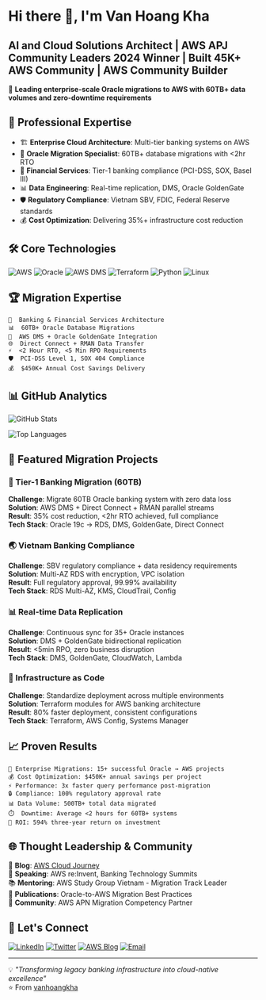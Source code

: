 # Hi there 👋, I'm Van Hoang Kha
## AI and Cloud Solutions Architect | AWS APJ Community Leaders 2024 Winner | Built 45K+ AWS Community | AWS Community Builder

🚀 **Leading enterprise-scale Oracle migrations to AWS with 60TB+ data volumes and zero-downtime requirements**

## 🎯 Professional Expertise
- 🏗️ **Enterprise Cloud Architecture**: Multi-tier banking systems on AWS
- 🔄 **Oracle Migration Specialist**: 60TB+ database migrations with <2hr RTO
- 🏦 **Financial Services**: Tier-1 banking compliance (PCI-DSS, SOX, Basel III)
- 📊 **Data Engineering**: Real-time replication, DMS, Oracle GoldenGate
- 🛡️ **Regulatory Compliance**: Vietnam SBV, FDIC, Federal Reserve standards
- 💰 **Cost Optimization**: Delivering 35%+ infrastructure cost reduction

## 🛠️ Core Technologies
![AWS](https://img.shields.io/badge/AWS-%23FF9900.svg?style=for-the-badge&logo=amazon-aws&logoColor=white)
![Oracle](https://img.shields.io/badge/Oracle-F80000?style=for-the-badge&logo=oracle&logoColor=white)
![AWS DMS](https://img.shields.io/badge/AWS%20DMS-FF9900?style=for-the-badge&logo=amazon-aws&logoColor=white)
![Terraform](https://img.shields.io/badge/terraform-%235835CC.svg?style=for-the-badge&logo=terraform&logoColor=white)
![Python](https://img.shields.io/badge/python-3670A0?style=for-the-badge&logo=python&logoColor=ffdd54)
![Linux](https://img.shields.io/badge/Linux-FCC624?style=for-the-badge&logo=linux&logoColor=black)

## 🏆 Migration Expertise
```
🏦  Banking & Financial Services Architecture
📊  60TB+ Oracle Database Migrations  
🔄  AWS DMS + Oracle GoldenGate Integration
🌐  Direct Connect + RMAN Data Transfer
⚡  <2 Hour RTO, <5 Min RPO Requirements
🛡️  PCI-DSS Level 1, SOX 404 Compliance
💰  $450K+ Annual Cost Savings Delivery
```

## 📊 GitHub Analytics
![GitHub Stats](https://github-readme-stats.vercel.app/api?username=vanhoangkha&show_icons=true&theme=github_dark&hide_border=true&bg_color=0D1117)

![Top Languages](https://github-readme-stats.vercel.app/api/top-langs/?username=vanhoangkha&layout=compact&theme=github_dark&hide_border=true&bg_color=0D1117)

## 🚀 Featured Migration Projects

### 🏦 Tier-1 Banking Migration (60TB)
**Challenge**: Migrate 60TB Oracle banking system with zero data loss  
**Solution**: AWS DMS + Direct Connect + RMAN parallel streams  
**Result**: 35% cost reduction, <2hr RTO achieved, full compliance  
**Tech Stack**: Oracle 19c → RDS, DMS, GoldenGate, Direct Connect

### 🌏 Vietnam Banking Compliance
**Challenge**: SBV regulatory compliance + data residency requirements  
**Solution**: Multi-AZ RDS with encryption, VPC isolation  
**Result**: Full regulatory approval, 99.99% availability  
**Tech Stack**: RDS Multi-AZ, KMS, CloudTrail, Config

### 📊 Real-time Data Replication
**Challenge**: Continuous sync for 35+ Oracle instances  
**Solution**: DMS + GoldenGate bidirectional replication  
**Result**: <5min RPO, zero business disruption  
**Tech Stack**: DMS, GoldenGate, CloudWatch, Lambda

### 🔧 Infrastructure as Code
**Challenge**: Standardize deployment across multiple environments  
**Solution**: Terraform modules for AWS banking architecture  
**Result**: 80% faster deployment, consistent configurations  
**Tech Stack**: Terraform, AWS Config, Systems Manager

## 📈 Proven Results
```
🏢 Enterprise Migrations: 15+ successful Oracle → AWS projects
💰 Cost Optimization: $450K+ annual savings per project
⚡ Performance: 3x faster query performance post-migration
🔒 Compliance: 100% regulatory approval rate
📊 Data Volume: 500TB+ total data migrated
⏱️  Downtime: Average <2 hours for 60TB+ systems
🚀 ROI: 594% three-year return on investment
```

## 🌐 Thought Leadership & Community
📝 **Blog**: [AWS Cloud Journey](https://cloudjourney.awsstudygroup.com)  
🎤 **Speaking**: AWS re:Invent, Banking Technology Summits  
📚 **Mentoring**: AWS Study Group Vietnam - Migration Track Leader  
📖 **Publications**: Oracle-to-AWS Migration Best Practices  
🤝 **Community**: AWS APN Migration Competency Partner

## 🤝 Let's Connect
[![LinkedIn](https://img.shields.io/badge/LinkedIn-0077B5?style=for-the-badge&logo=linkedin&logoColor=white)](https://linkedin.com/in/vanhoangkha)
[![Twitter](https://img.shields.io/badge/Twitter-1DA1F2?style=for-the-badge&logo=twitter&logoColor=white)](https://twitter.com/WorkKhavan)
[![AWS Blog](https://img.shields.io/badge/AWS%20Blog-FF9900?style=for-the-badge&logo=amazon-aws&logoColor=white)](https://cloudjourney.awsstudygroup.com)
[![Email](https://img.shields.io/badge/Email-D14836?style=for-the-badge&logo=gmail&logoColor=white)](mailto:vanhoangkha@example.com)

---
💡 *"Transforming legacy banking infrastructure into cloud-native excellence"*  
⭐️ From [vanhoangkha](https://github.com/vanhoangkha)
